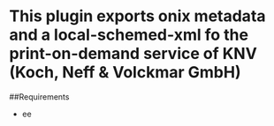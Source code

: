 # This plugin  exports onix metadata and a local-schemed-xml fo the print-on-demand service of  KNV (Koch, Neff & Volckmar GmbH)

##Requirements
*  ee

